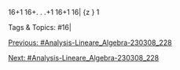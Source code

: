 16+1
16+. . .+1
16+1
16| {z }
1

   Tags & Topics:
   #16|

[Previous: #Analysis-Lineare_Algebra-230308_228](Analysis-Lineare_Algebra-230308_228.md)

[Next: #Analysis-Lineare_Algebra-230308_228](Analysis-Lineare_Algebra-230308_228.md)